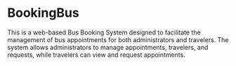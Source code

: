 # BookingBus
This is a web-based Bus Booking System designed to facilitate the management of bus appointments for both administrators and travelers. The system allows administrators to manage appointments, travelers, and requests, while travelers can view and request appointments.

